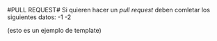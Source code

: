 #PULL REQUEST#
Si quieren hacer un *pull request* deben comletar los siguientes datos:
-1
-2

(esto es un ejemplo de template)
